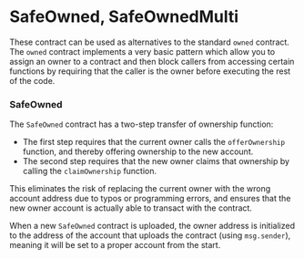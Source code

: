 # SafeOwned, SafeOwnedMulti

These contract can be used as alternatives to the standard `owned` contract. The `owned` contract implements a very basic pattern which allow you to assign an owner to a contract and then block callers from accessing certain functions by requiring that the caller is the owner before executing the rest of the code.

### SafeOwned

The `SafeOwned` contract has a two-step transfer of ownership function:

- The first step requires that the current owner calls the `offerOwnership` function, and thereby offering ownership to the new account.
- The second step requires that the new owner claims that ownership by calling the `claimOwnership` function.

This eliminates the risk of replacing the current owner with the wrong account address due to typos or programming errors, and ensures that the new owner account is actually able to transact with the contract.

When a new `SafeOwned` contract is uploaded, the owner address is initialized to the address of the account that uploads the contract (using `msg.sender`), meaning it will be set to a proper account from the start.